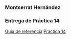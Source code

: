 ### Montserrat Hernández
### Entrega de Práctica 14
[Guía de referencia](https://getbootstrap.com/)
[Práctica 14](https://mont-xe.github.io/testpractica13/)

